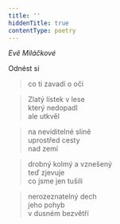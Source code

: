 ```yaml
---
title: ''
hiddenTitle: true
contentType: poetry
---
```


<section>

>   

</section>

<section>

>   

</section>

<section>

_Evě Miláčkové_

Odnést si

> co ti zavadí o oči

</section>

<section>

> Zlatý lístek v lese  
> který nedopadl  
> ale utkvěl

</section>

<section>

> na neviditelné slině  
> uprostřed cesty  
> nad zemí

</section>

<section>

> drobný kolmý a vznešený  
> teď zjevuje  
> co jsme jen tušili

</section>

<section>

> nerozeznatelný dech  
> jeho pohyb  
> v dusném bezvětří

</section>
